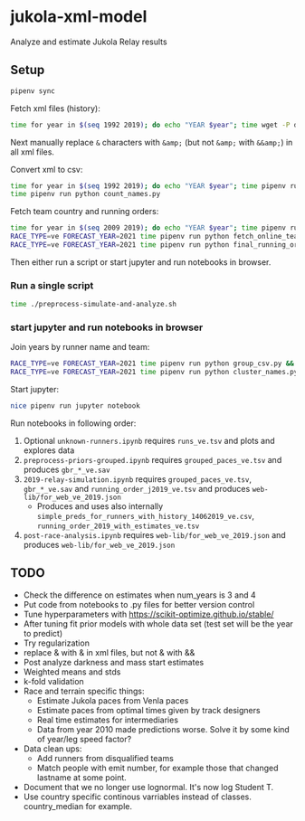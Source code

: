 # jukola-xml-model
Analyze and estimate Jukola Relay results

## Setup
```bash
pipenv sync
```

Fetch xml files (history):

```bash
time for year in $(seq 1992 2019); do echo "YEAR $year"; time wget -P data https://results.jukola.com/tulokset/results_j${year}_ju.xml; done
```
Next manually replace `&` characters with `&amp;` (but not `&amp;` with `&&amp;`) in all xml files.

Convert xml to csv:

```bash
time for year in $(seq 1992 2019); do echo "YEAR $year"; time pipenv run python result_xml_to_csv.py $year ve && head data/results_with_dist_j${year}_ve.tsv; done
time pipenv run python count_names.py
```

Fetch team country and running orders:

```bash
time for year in $(seq 2009 2019); do echo "YEAR $year"; time pipenv run python fetch_team_countries.py ${year} && wc data/team_countries_j${year}_ju.tsv; done
RACE_TYPE=ve FORECAST_YEAR=2021 time pipenv run python fetch_online_team_countries.py && RACE_TYPE=ju FORECAST_YEAR=2021 time pipenv run python fetch_online_team_countries.py 
RACE_TYPE=ve FORECAST_YEAR=2021 time pipenv run python final_running_order.py && RACE_TYPE=ju FORECAST_YEAR=2021 time pipenv run python final_running_order.py  # Post race running order from results
```

Then either run a script or start jupyter and run notebooks in browser.

### Run a single script 
```bash
time ./preprocess-simulate-and-analyze.sh
```

### start jupyter and run notebooks in browser
Join years by runner name and team:

```bash
RACE_TYPE=ve FORECAST_YEAR=2021 time pipenv run python group_csv.py && RACE_TYPE=ju FORECAST_YEAR=2021 time pipenv run python group_csv.py
RACE_TYPE=ve FORECAST_YEAR=2021 time pipenv run python cluster_names.py && RACE_TYPE=ju FORECAST_YEAR=2021 time pipenv run python cluster_names.py
```


Start jupyter:
```bash
nice pipenv run jupyter notebook
```

Run notebooks in following order:
1. Optional `unknown-runners.ipynb` requires `runs_ve.tsv` and plots and explores data
1. `preprocess-priors-grouped.ipynb` requires `grouped_paces_ve.tsv` and produces `gbr_*_ve.sav`
1. `2019-relay-simulation.ipynb` requires `grouped_paces_ve.tsv`, `gbr_*_ve.sav` and `running_order_j2019_ve.tsv` and produces `web-lib/for_web_ve_2019.json`
    - Produces and uses also internally `simple_preds_for_runners_with_history_14062019_ve.csv`, `running_order_2019_with_estimates_ve.tsv` 
1. `post-race-analysis.ipynb` requires `web-lib/for_web_ve_2019.json` and produces `web-lib/for_web_ve_2019.json`


## TODO

* Check the difference on estimates when num_years is 3 and 4 
* Put code from notebooks to .py files for better version control
* Tune hyperparameters with https://scikit-optimize.github.io/stable/
* After tuning fit prior models with whole data set (test set will be the year to predict)
* Try regularization
* replace & with &amp; in xml files, but not &amp; with &&amp;
* Post analyze darkness and mass start estimates
* Weighted means and stds
* k-fold validation
* Race and terrain specific things:
  * Estimate Jukola paces from Venla paces
  * Estimate paces from optimal times given by track designers
  * Real time estimates for intermediaries
  * Data from year 2010 made predictions worse. Solve it by some kind of year/leg speed factor?
* Data clean ups:
  * Add runners from disqualified teams
  * Match people with emit number, for example those that changed lastname at some point.
* Document that we no longer use lognormal. It's now log Student T. 
* Use country specific continous varriables instead of classes. country_median for example. 
    